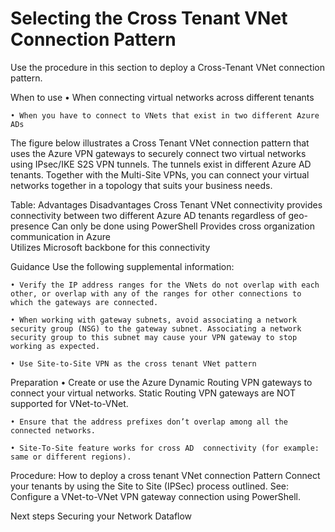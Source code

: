 # Selecting the Cross Tenant VNet Connection Pattern


Use the procedure in this section to deploy a Cross-Tenant VNet connection pattern.

When to use
	• When connecting virtual networks across different tenants
	
	• When you have to connect to VNets that exist in two different Azure ADs

The figure below illustrates a Cross Tenant VNet connection pattern that uses the Azure VPN gateways to securely connect two virtual networks using IPsec/IKE S2S VPN tunnels. The tunnels exist in different Azure AD tenants. Together with the Multi-Site VPNs, you can connect your virtual networks together in a topology that suits your business needs.

<insert fig here>


Table:
Advantages	Disadvantages
Cross Tenant VNet connectivity provides connectivity between two different Azure AD tenants regardless of geo-presence	Can only be done using PowerShell 
Provides cross organization communication in Azure	
Utilizes Microsoft backbone for this connectivity	



Guidance
Use the following supplemental information:

	• Verify the IP address ranges for the VNets do not overlap with each other, or overlap with any of the ranges for other connections to which the gateways are connected.
	
	• When working with gateway subnets, avoid associating a network security group (NSG) to the gateway subnet. Associating a network security group to this subnet may cause your VPN gateway to stop working as expected. 
	
	• Use Site-to-Site VPN as the cross tenant VNet pattern



Preparation
	• Create or use the Azure Dynamic Routing VPN gateways to connect your virtual networks. Static Routing VPN gateways are NOT supported for VNet-to-VNet.
	
	• Ensure that the address prefixes don’t overlap among all the connected networks.
	
	• Site-To-Site feature works for cross AD  connectivity (for example: same or different regions).



Procedure:  How to deploy a cross tenant VNet connection Pattern
Connect your tenants by using the Site to Site (IPSec) process outlined. See:  Configure a VNet-to-VNet VPN gateway connection using PowerShell.



Next steps
Securing your Network Dataflow

